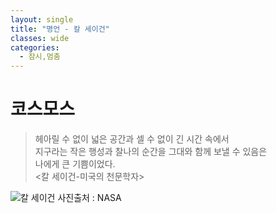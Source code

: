```yaml
---
layout: single
title: "명언 - 칼 세이건"
classes: wide
categories:
  - 잠시,멈춤
---  
```


# 코스모스


> 헤아릴 수 없이 넓은 공간과 셀 수 없이 긴 시간 속에서  
> 지구라는 작은 행성과 찰나의 순간을 그대와 함께 보낼 수 있음은  
> 나에게  큰 기쁨이었다.  
> <칼 세이건-미국의 천문학자>  

![칼 세이건](https://solarsystem.nasa.gov/system/people/detail_images/660_270946main_CarlSagan_20080903-browse.jpg)
사진출처 : NASA
